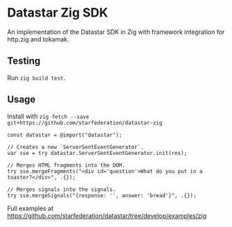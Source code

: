 # Datastar Zig SDK

An implementation of the Datastar SDK in Zig with framework integration for http.zig and tokamak.

## Testing

Run `zig build test`.

## Usage

Install with `zig fetch --save git+https://github.com/starfederation/datastar-zig`

```zig
const datastar = @import("datastar");

// Creates a new `ServerSentEventGenerator`.
var sse = try datastar.ServerSentEventGenerator.init(res);

// Merges HTML fragments into the DOM.
try sse.mergeFragments("<div id='question'>What do you put in a toaster?</div>", .{});

// Merges signals into the signals.
try sse.mergeSignals("{response: '', answer: 'bread'}", .{});
```

Full examples at https://github.com/starfederation/datastar/tree/develop/examples/zig
